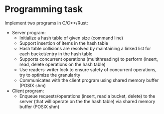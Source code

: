 # Programming task

Implement two programs in C/C++/Rust:

* Server program:
  - Initialize a hash table of given size (command line)
  - Support insertion of items in the hash table
  - Hash table collisions are resolved by maintaining a linked list for each bucket/entry in the hash table
  - Supports concurrent operations (multithreading) to perform (insert, read, delete operations on the hash table)
  - Use readers-writer lock to ensure safety of concurrent operations, try to optimize the granularity
  - Communicates with the client program using shared memory buffer (POSIX shm)
* Client program:
  - Enqueue requests/operations (insert, read a bucket, delete) to the server (that will operate on the the hash table) via shared memory buffer (POSIX shm)
